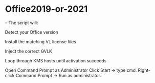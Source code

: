 # Office2019-or-2021

– The script will:

Detect your Office version

Install the matching VL license files

Inject the correct GVLK

Loop through KMS hosts until activation succeeds


Open Command Prompt as Administrator
Click Start → type cmd.
Right-click Command Prompt → Run as administrator.
